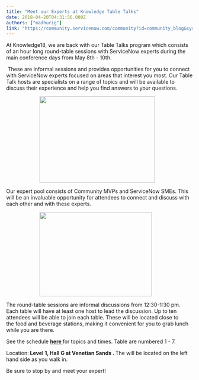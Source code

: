 ```yaml
---
title: "Meet our Experts at Knowledge Table Talks"
date: 2018-04-20T04:31:56.000Z
authors: ["madhurig"]
link: "https://community.servicenow.com/community?id=community_blog&sys_id=0618d546db2ddb044816f3231f9619a7"
---
```

<p>At Knowledge18, we are back with our Table Talks program which consists of an hour long round-table sessions with ServiceNow experts during the main conference days from May 8th - 10th. </p>
<p> These are informal sessions and provides opportunities for you to connect with ServiceNow experts focused on areas that interest you most. Our Table Talk hosts are specialists on a range of topics and will be available to discuss their experience and help you find answers to your questions. </p>
<p style="padding-left: 90px;"><img style="max-width: 100%; max-height: 480px;" src="55c1ad52dbe11700fc5b7a9e0f961962.iix" width="311" height="233" /></p>
<p>Our expert pool consists of Community MVPs and ServiceNow SMEs. This will be an invaluable opportunity for attendees to connect and discuss with each other and with these experts. </p>
<p style="padding-left: 90px;"><img style="max-width: 100%; max-height: 480px;" src="d7e1ed92dbe11700fc5b7a9e0f9619bc.iix" width="303" height="227" /></p>
<p>The round-table sessions are informal discussions from 12:30-1:30 pm. Each table will have at least one host to lead the discussion. Up to ten attendees will be able to join each table. These will be located close to the food and beverage stations, making it convenient for you to grab lunch while you are there. </p>
<p>See the schedule <a title="here" href="https://www.servicenowevents.com/servicenowknowledge18/event_agenda#content" target="_blank" rel="nofollow"><strong>here </strong></a>for topics and times. Table are numbered 1 - 7. </p>
<p>Location:<strong> Level 1, Hall G at Venetian Sands . </strong>The will be located on the left hand side as you walk in.</p>
<p>Be sure to stop by and meet your expert!</p>
<p> </p>